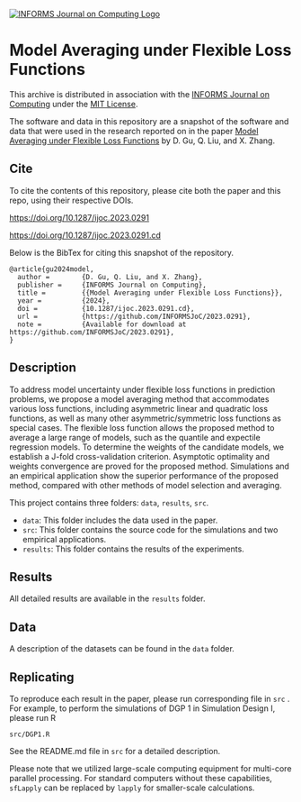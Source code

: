 [![INFORMS Journal on Computing Logo](https://INFORMSJoC.github.io/logos/INFORMS_Journal_on_Computing_Header.jpg)](https://pubsonline.informs.org/journal/ijoc)

# Model Averaging under Flexible Loss Functions

This archive is distributed in association with the [INFORMS Journal on
Computing](https://pubsonline.informs.org/journal/ijoc) under the [MIT License](LICENSE.txt).

The software and data in this repository are a snapshot of the software and data
that were used in the research reported on in the paper 
[Model Averaging under Flexible Loss Functions](https://doi.org/10.1287/ijoc.2023.0291) by D. Gu, Q. Liu, and X. Zhang. 

## Cite

To cite the contents of this repository, please cite both the paper and this repo, using their respective DOIs.

https://doi.org/10.1287/ijoc.2023.0291

https://doi.org/10.1287/ijoc.2023.0291.cd

Below is the BibTex for citing this snapshot of the repository.

```
@article{gu2024model,
  author =        {D. Gu, Q. Liu, and X. Zhang},
  publisher =     {INFORMS Journal on Computing},
  title =         {{Model Averaging under Flexible Loss Functions}},
  year =          {2024},
  doi =           {10.1287/ijoc.2023.0291.cd},
  url =           {https://github.com/INFORMSJoC/2023.0291},
  note =          {Available for download at https://github.com/INFORMSJoC/2023.0291},
}  
```

## Description

To address model uncertainty under flexible loss functions in prediction problems, we propose a model averaging method that accommodates various loss functions,
 including asymmetric linear and quadratic loss functions, as well as many other asymmetric/symmetric loss functions as special cases. The flexible loss function allows the proposed method to average a large range of models, such as the quantile and expectile regression models. To determine the weights of the candidate models, we establish a J-fold cross-validation criterion. Asymptotic optimality and weights convergence are proved for the proposed method. Simulations and an empirical application show the superior performance of the proposed method, compared with other methods of model selection and averaging.

This project contains three folders: `data`, `results`, `src`.

- `data`: This folder includes the data used in the paper.
- `src`: This folder contains the source code for the simulations and two empirical applications.
- `results`: This folder contains the results of the experiments.

## Results

All detailed results are available in the `results` folder.

## Data

A description of the datasets can be found in the `data` folder.

## Replicating

To reproduce each result in the paper, please run corresponding file in `src` . For example, to perform the simulations of DGP 1 in Simulation Design I, please run R

`src/DGP1.R`

See the README.md file in `src` for a detailed description.

Please note that we utilized large-scale computing equipment for multi-core parallel processing. For standard computers without these capabilities, `sfLapply` can be replaced by `lapply` for smaller-scale calculations.

